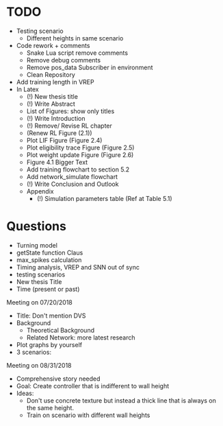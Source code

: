 # TODO

- Testing scenario
  - Different heights in same scenario
- Code rework + comments
  - Snake Lua script remove comments
  - Remove debug comments
  - Remove pos_data Subscriber in environment
  - Clean Repository
- Add training length in VREP
- In Latex
  - (!) New thesis title
  - (!) Write Abstract
  - List of Figures: show only titles
  - (!) Write Introduction
  - (!) Remove/ Revise RL chapter
  - (Renew RL Figure (2.1))
  - Plot LIF Figure (Figure 2.4)
  - Plot eligibility trace Figure (Figure 2.5)
  - Plot weight update Figure (Figure 2.6)
  - Figure 4.1 Bigger Text
  - Add training flowchart to section 5.2
  - Add network_simulate flowchart
  - (!) Write Conclusion and Outlook
  - Appendix
    - (!) Simulation parameters table (Ref at Table 5.1)

# Questions
- Turning model
- getState function Claus
- max_spikes calculation
- Timing analysis, VREP and SNN out of sync
- testing scenarios
- New thesis Title
- Time (present or past)

Meeting on 07/20/2018
- Title: Don't mention DVS
- Background
  - Theoretical Background
  - Related Network: more latest research
- Plot graphs by yourself
- 3 scenarios:

Meeting on 08/31/2018
- Comprehensive story needed
- Goal: Create controller that is indifferent to wall height
- Ideas:
  - Don't use concrete texture but instead a thick line that is always on the same height.
  - Train on scenario with different wall heights
